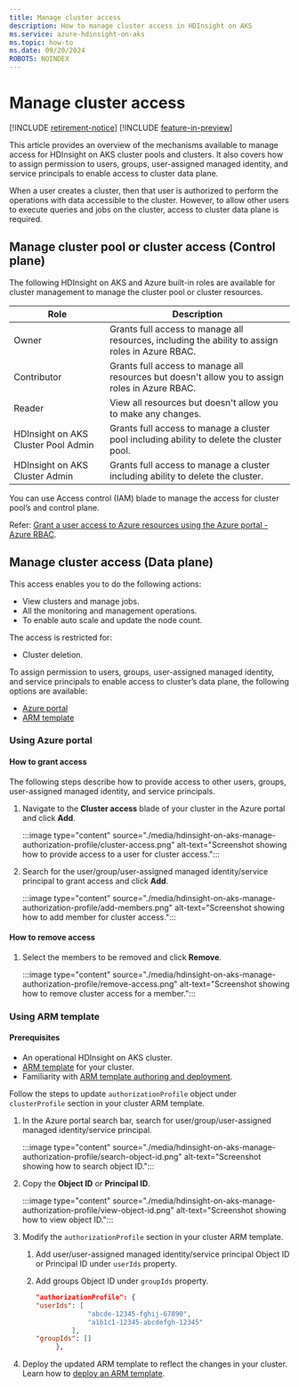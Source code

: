 ```yaml
---
title: Manage cluster access
description: How to manage cluster access in HDInsight on AKS
ms.service: azure-hdinsight-on-aks
ms.topic: how-to
ms.date: 09/20/2024
ROBOTS: NOINDEX
---
```


# Manage cluster access

[!INCLUDE [retirement-notice](includes/retirement-notice.md)]
[!INCLUDE [feature-in-preview](includes/feature-in-preview.md)]



This article provides an overview of the mechanisms available to manage access for HDInsight on AKS cluster pools and clusters. 
It also covers how to assign permission to users, groups, user-assigned managed identity, and service principals to enable access to cluster data plane.

When a user creates a cluster, then that user is authorized to perform the operations with data accessible to the cluster. However, to allow other users to execute queries and jobs on the cluster, access to cluster data plane is required.


## Manage cluster pool or cluster access (Control plane)

The following HDInsight on AKS and Azure built-in roles are available for cluster management to manage the cluster pool or cluster resources.

|Role|Description|
|-|-|
|Owner |Grants full access to manage all resources, including the ability to assign roles in Azure RBAC.|
|Contributor |Grants full access to manage all resources but doesn't allow you to assign roles in Azure RBAC.|
|Reader |View all resources but doesn't allow you to make any changes.|
|HDInsight on AKS Cluster Pool Admin |Grants full access to manage a cluster pool including ability to delete the cluster pool.|
|HDInsight on AKS Cluster Admin |Grants full access to manage a cluster including ability to delete the cluster.|

You can use Access control (IAM) blade to manage the access for cluster pool’s and  control plane.

Refer: [Grant a user access to Azure resources using the Azure portal - Azure RBAC](/azure/role-based-access-control/quickstart-assign-role-user-portal).

## Manage cluster access (Data plane)

This access enables you to do the following actions:
* View clusters and manage jobs.
* All the monitoring and management operations.
* To enable auto scale and update the node count.
  
The access is restricted for:
* Cluster deletion.

To assign permission to users, groups, user-assigned managed identity, and service principals to enable access to cluster’s data plane, the following options are available:

 * [Azure portal](#using-azure-portal)
 * [ARM template](#using-arm-template)

### Using Azure portal

#### How to grant access
 
The following steps describe how to provide access to other users, groups, user-assigned managed identity, and service principals.

1. Navigate to the **Cluster access** blade of your cluster in the Azure portal and click **Add**.

   :::image type="content" source="./media/hdinsight-on-aks-manage-authorization-profile/cluster-access.png" alt-text="Screenshot showing how to provide access to a user for cluster access.":::

1. Search for the user/group/user-assigned managed identity/service principal to grant access and click **Add**.

   :::image type="content" source="./media/hdinsight-on-aks-manage-authorization-profile/add-members.png" alt-text="Screenshot showing how to add member for cluster access.":::

#### How to remove access

1. Select the members to be removed and click **Remove**.

   :::image type="content" source="./media/hdinsight-on-aks-manage-authorization-profile/remove-access.png" alt-text="Screenshot showing how to remove cluster access for a member.":::

### Using ARM template

#### Prerequisites

* An operational HDInsight on AKS cluster.
* [ARM template](./create-cluster-using-arm-template-script.md) for your cluster.
* Familiarity with [ARM template authoring and deployment](/azure/azure-resource-manager/templates/overview).
 
Follow the steps to update `authorizationProfile` object under `clusterProfile` section in your cluster ARM template.

1. In the Azure portal search bar, search for user/group/user-assigned managed identity/service principal.

   :::image type="content" source="./media/hdinsight-on-aks-manage-authorization-profile/search-object-id.png" alt-text="Screenshot showing how to search object ID.":::
   
1. Copy the **Object ID** or **Principal ID**.

   :::image type="content" source="./media/hdinsight-on-aks-manage-authorization-profile/view-object-id.png" alt-text="Screenshot showing how to view object ID.":::

1. Modify the `authorizationProfile` section in your cluster ARM template.

    1. Add user/user-assigned managed identity/service principal Object ID or Principal ID under `userIds` property.
    
    1. Add groups Object ID under `groupIds` property.
       
       ```json
       "authorizationProfile": {
       "userIds": [
                    "abcde-12345-fghij-67890",
                    "a1b1c1-12345-abcdefgh-12345"
                ],
       "groupIds": []
            },
       ```
      
 1. Deploy the updated ARM template to reflect the changes in your cluster. Learn how to [deploy an ARM template](/azure/azure-resource-manager/templates/deploy-portal).
